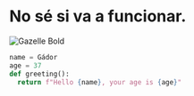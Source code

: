 # No sé si va a funcionar.

![Gazelle Bold](https://assets.adidas.com/images/w_600,f_auto,q_auto/55b640477c7c44dcbce23556aebe6d8e_9366/Zapatilla_Gazelle_Bold_Negro_IE0876_01_standard.jpg)

``` python
name = Gádor
age = 37
def greeting():
  return f"Hello {name}, your age is {age}"
```
